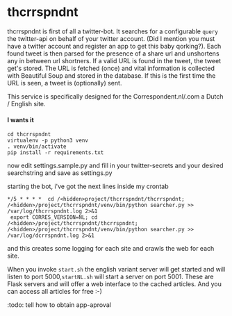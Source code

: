 # thcrrspndnt 
thcrrspndnt is first of all a twitter-bot. It searches for a configurable `query` the twitter-api on behalf of your twitter account. (Did I mention you must have a twitter account and register an app to get this baby qorking?). Each found tweet is then parsed for the presence of a share url and unshortens any in between url shortners. 
If a valid URL is found in the tweet, the tweet get's stored. 
The URL is fetched (once) and vital information is collected with Beautiful Soup and stored in the database. If this is the first time the URL is seen, a tweet is (optionally) sent. 

This service is specifically designed for the Correspondent.nl/.com a Dutch / English site. 

#### I wants it
```git clone git@github.com:xiffy/thcrrspndnt.git
cd thcrrspndnt
virtualenv -p python3 venv
. venv/bin/activate
pip install -r requirements.txt
```

now edit settings.sample.py and fill in your twitter-secrets and your desired searchstring and save as settings.py

starting the bot, i've got the next lines inside my crontab
 
    */5 * * * *  cd /<hidden>project/thcrrspndnt/thcrrspndnt; /<hidden>/project/thcrrspndnt/venv/bin/python searcher.py >> /var/log/thcrrspndnt.log 2>&1
     export CORRES_VERSION=NL; cd /<hidden>/project/thcrrspndnt/thcrrspndnt; /<hidden>/project/thcrrspndnt/venv/bin/python searcher.py >> /var/log/dcrrspndnt.log 2>&1 

and this creates some logging for each site and crawls the web for each site.

When you invoke `start.sh` the english variant server will get started and will listen to port 5000,`startNL.sh` will start a server on port 5001. These are Flask servers and will offer a web interface to the cached articles. And you can access all articles for free :-)
 
 

:todo: tell how to obtain app-aproval
